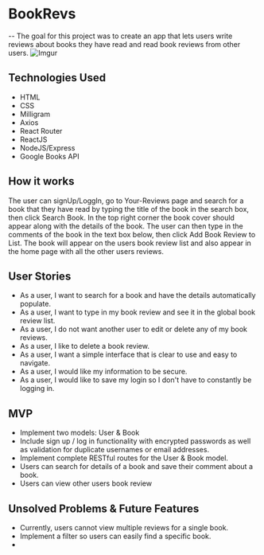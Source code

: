 # BookRevs
--
The goal for this project was to create an app that lets users write reviews about books they have read and read book reviews from other users.
![Imgur](https://i.imgur.com/bm4z0Uf.png)

## Technologies Used
- HTML
- CSS
- Milligram
- Axios
- React Router
- ReactJS
- NodeJS/Express
- Google Books API

## How it works
The user can signUp/LoggIn, go to Your-Reviews page and search for a book that they have read by typing the title of the book in the search box, then click Search Book.
In the top right corner the book cover should appear along with the details of the book. The user can then type in the comments of the book in the text box below, then click Add Book Review to List. The book will appear on the users book review list and also appear in the home page with all the other users reviews.

## User Stories
- As a user, I want to search for a book and have the details automatically populate.
- As a user, I want to type in my book review and see it in the global book review list.
- As a user, I do not want another user to edit or delete any of my book reviews.
- As a user, I like to delete a book review.
- As a user, I want a simple interface that is clear to use and easy to navigate.
- As a user, I would like my information to be secure. 
- As a user, I would like to save my login so I don't have to constantly be logging in.

## MVP
- Implement two models: User & Book
- Include sign up / log in functionality with encrypted passwords as well as validation for duplicate usernames or email addresses.
- Implement complete RESTful routes for the User & Book model.
- Users can search for details of a book and save their comment about a book.
- Users can view other users book review

## Unsolved Problems & Future Features
- Currently, users cannot view multiple reviews for a single book.
- Implement a filter so users can easily find a specific book.
- 